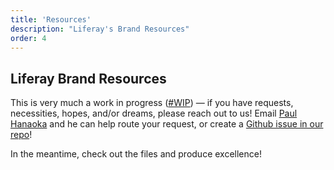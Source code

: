 ```yaml
---
title: 'Resources'
description: "Liferay's Brand Resources"
order: 4
---
```


## Liferay Brand Resources

This is very much a work in progress ([#WIP](https://loop.liferay.com/web/guest/home/-/loop/topics/_wip)) &mdash; if you have requests, necessities, hopes, and/or dreams, please reach out to us! Email [Paul Hanaoka](mailto:paul.hanaoka@liferay.com) and he can help route your request, or create a [Github issue in our repo](https://github.com/liferay-design/blueprints/issues)!

In the meantime, check out the files and produce excellence!
